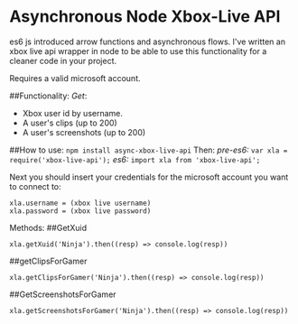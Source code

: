 # Asynchronous Node Xbox-Live API
es6 js introduced arrow functions and asynchronous flows. I've written an xbox live api wrapper in node to be able to use this functionality for a cleaner code in your project.

Requires a valid microsoft account.

##Functionality:
*Get*:
- Xbox user id by username.
- A user's clips (up to 200)
- A user's screenshots (up to 200)

##How to use:
`npm install async-xbox-live-api`
Then:
*pre-es6:*
`var xla = require('xbox-live-api');`
*es6:*
`import xla from 'xbox-live-api';`

Next you should insert your credentials for the microsoft account you want to connect to:
```
xla.username = (xbox live username)
xla.password = (xbox live password)
```

Methods:
##GetXuid
```
xla.getXuid('Ninja').then((resp) => console.log(resp))
```

##getClipsForGamer
```
xla.getClipsForGamer('Ninja').then((resp) => console.log(resp))
```

##GetScreenshotsForGamer
```
xla.getScreenshotsForGamer('Ninja').then((resp) => console.log(resp))
```
